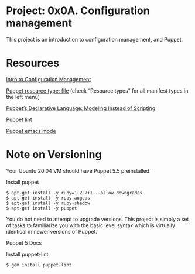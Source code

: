 # __Project: 0x0A. Configuration management__

This project is an introduction to configuration management, and Puppet.


# __Resources__

[Intro to Configuration Management](https://www.digitalocean.com/community/tutorials/an-introduction-to-configuration-management)

[Puppet resource type: file](https://www.puppet.com/docs/puppet/5.5/types/file.html) (check “Resource types” for all manifest types in the left menu)

[Puppet’s Declarative Language: Modeling Instead of Scripting](https://www.puppet.com/blog)

[Puppet lint](http://puppet-lint.com/)

[Puppet emacs mode](https://github.com/voxpupuli/puppet-mode)


# __Note on Versioning__

Your Ubuntu 20.04 VM should have Puppet 5.5 preinstalled.

Install puppet

```
$ apt-get install -y ruby=1:2.7+1 --allow-downgrades
$ apt-get install -y ruby-augeas
$ apt-get install -y ruby-shadow
$ apt-get install -y puppet
```

You do not need to attempt to upgrade versions. This project is simply a set of tasks to familiarize you with the basic level syntax which is virtually identical in newer versions of Puppet.


Puppet 5 Docs


Install puppet-lint

```
$ gem install puppet-lint
```
